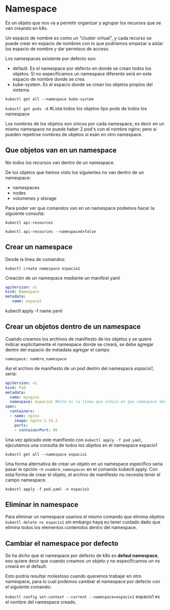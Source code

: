 # Namespace

Es un objeto que nos va a permitir organizar y agrupar los recursos que se van creando en k8s.

Un espacio de nombre es como un "cluster virtual", y cada recurso se puede crear en espacio de nombres con lo que podríamos empezar a aislar los espacio de nombre y dar permisos de acceso.

Los namespaces existente por defecto son:

- default. Es el namespace por defecto en donde se crean todos los objetos. Si no expecificamos un namespace diferente será en este espacio de nombre donde se crea.
- kube-system. Es el espacio donde se crean los objetos propios del sistema.

`kubectl get all --namespace kube-system`

`kubectl get pods -A` #Lista todos los objetos tipo pods de todos los namespace

Los nombres de los objetos son únicos por cada namespace, es decir en un mismo namespace no puede haber 2 pod's con el nombre nginx; pero si pueden repetirse nombres de objetos si esán en otro namespace.

## Que objetos van en un namespace

No todos los recursos van dentro de un namespace.

De los objetos que hemos visto los siguientes no van dentro de un namespace:

- namespaces
- nodes
- volumenes y storage

Para poder ver que comandos van en un namespace podemos hacer la siguiente consulta:

`kubectl api-resources`

`kubectl api-resources --namespaced=false`

## Crear un namespace

Desde la línea de comandos:

`kubectl create namespace espacio1`

Creación de un namespace mediante un manifest yaml

~~~yaml
apiVersion: v1
kind: Namespace
metadata:
   name: espace2

~~~

kubectl apply -f name.yaml

## Crear un objetos dentro de un namespace 

Cuando creamos los archivos de manifiesto de los objetos y se quiere indicar explicitamente el namespace donde se creará, se debe agregar dentro del espacio de metadata agregar el campo 

`namespace: nombre_namespace`

Así el archivo de manifiesto de un pod dentro del namespace *espacio1*, sería:

~~~yaml
apiVersion: v1
kind: Pod
metadata:
  name: mynginx
  namespace: espacio1 #Este es la línea que indica en que namespace debe crearse
spec:
  containers:
  - name: nginx
    image: nginx:1.14.2
    ports:
    - containerPort: 80
~~~

Una vez aplicado este manifiesto con `kubectl apply -f pod.yaml`, ejecutamos una consulta de todos los objetos  en el namespace espacio1

`kubectl get all --namespace espacio1`

Una forma alternativa de crear un objeto en un namespace específico sería pasar le opción -n `<nombre_namespace>` en el comando kubectl apply. Con esta forma de crear el objeto, el archivo de manifiesto no necesita tener el campo namespace.

`kubectl apply -f pod.yaml -n espacio1`

## Eliminar in namespace

Para eliminar un namespace usamos el mismo comando que elimina objetos `kubectl delete ns espacio1` sin embargo hayq eu tener cuidado dado que elimina todos los elementos contenidos dentro del namespace.

## Cambiar el namespace por defecto

Se ha dicho que el namespace por defecto de k8s es **defaul namespace**, eso quiere decir que cuando creamos un objeto y no especificamos un ns creará en el default.

Esto podría resultar molestoso cuando queremos trabajar en otro namespace, para lo cual podemos cambiar el namespace por defecto con el siguiente comando:

`kubectl config set-context --current --namespace=espacio1`
espacio1 es el nombre del namespace creado.

